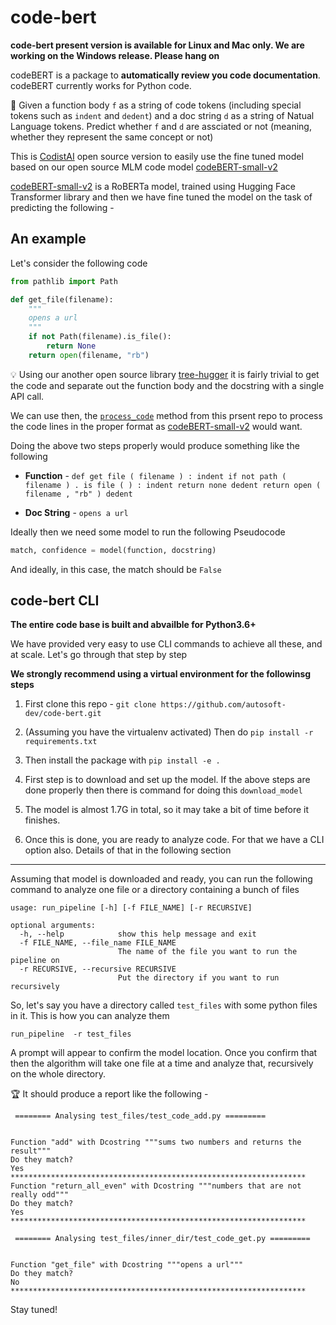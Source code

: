 # code-bert

**code-bert present version is available for Linux and Mac only. We are working on the Windows release. Please hang on**

codeBERT is a package to **automatically review you code documentation**. codeBERT currently works for Python code. 

🔨 Given a function body `f` as a string of code tokens (including special tokens such as `indent` and `dedent`) and a doc string `d` as a string of Natual Language tokens. Predict whether `f` and `d` are assciated or not (meaning, whether they represent the same concept or not)

This is [CodistAI](https://codist-ai.com/) open source version to easily use the fine tuned model based on our open source MLM code model [codeBERT-small-v2](https://huggingface.co/codistai/codeBERT-small-v2)

[codeBERT-small-v2](https://huggingface.co/codistai/codeBERT-small-v2) is a RoBERTa model, trained using Hugging Face Transformer library and then we have fine tuned the model on the task of predicting the following - 



## An example

Let's consider the following code

```python
from pathlib import Path

def get_file(filename):
    """
    opens a url
    """
    if not Path(filename).is_file():
        return None
    return open(filename, "rb")

```

💡 Using our another open source library [tree-hugger](https://github.com/autosoft-dev/tree-hugger) it is fairly trivial to get the code and separate out the function body and the docstring with a single API call. 

We can use then, the [`process_code`](https://github.com/autosoft-dev/code-bert/blob/2dd35f16fa2cdb96f75e21bb0a9393aa3164d885/code_bert/core/data_reader.py#L136) method from this prsent repo to process the code lines in the proper format as [codeBERT-small-v2](https://huggingface.co/codistai/codeBERT-small-v2) would want.

Doing the above two steps properly would produce something like the following

- **Function** - `def get file ( filename ) : indent if not path ( filename ) . is file ( ) : indent return none dedent return open ( filename , "rb" ) dedent`

- **Doc String** - `opens a url`

Ideally then we need some model to run the following Pseudocode

```python
match, confidence = model(function, docstring)
```

And ideally, in this case, the match should be `False`

## code-bert CLI

**The entire code base is built and abvailble for Python3.6+**

We have provided very easy to use CLI commands to achieve all these, and at scale. Let's go through that step by step

**We strongly recommend using a virtual environment for the followinsg steps** 

1. First clone this repo - `git clone https://github.com/autosoft-dev/code-bert.git`

2. (Assuming you have the virtualenv activated) Then do `pip install -r requirements.txt`

3. Then install the package with `pip install -e .`

4. First step is to download and set up the model. If the above steps are done properly then there is command for doing this `download_model`

5. The model is almost 1.7G in total, so it may take a bit of time before it finishes.

6. Once this is done, you are ready to analyze code. For that we have a CLI option also. Details of that in the following section

-----------

Assuming that model is downloaded and ready, you can run the following command to analyze one file or a directory containing a bunch of files

```
usage: run_pipeline [-h] [-f FILE_NAME] [-r RECURSIVE]

optional arguments:
  -h, --help            show this help message and exit
  -f FILE_NAME, --file_name FILE_NAME
                        The name of the file you want to run the pipeline on
  -r RECURSIVE, --recursive RECURSIVE
                        Put the directory if you want to run recursively
```

So, let's say you have a directory called `test_files` with some python files in it. This is how you can analyze them

`run_pipeline  -r test_files`

A prompt will appear to confirm the model location. Once you confirm that then the algorithm will take one file at a time and analyze that, recursively on the whole directory. 

🏆 It should produce a report like the following - 


```
 ======== Analysing test_files/test_code_add.py =========


Function "add" with Dcostring """sums two numbers and returns the result"""
Do they match?
Yes
******************************************************************
Function "return_all_even" with Dcostring """numbers that are not really odd"""
Do they match?
Yes
******************************************************************

 ======== Analysing test_files/inner_dir/test_code_get.py =========


Function "get_file" with Dcostring """opens a url"""
Do they match?
No
******************************************************************
```

Stay tuned! 
